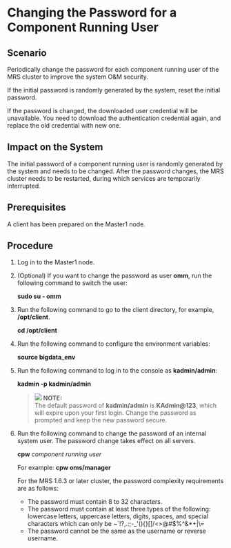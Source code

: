 # Changing the Password for a Component Running User<a name="EN-US_TOPIC_0221415059"></a>

## Scenario<a name="section4448694316200"></a>

Periodically change the password for each component running user of the MRS cluster to improve the system O&M security.

If the initial password is randomly generated by the system, reset the initial password.

If the password is changed, the downloaded user credential will be unavailable. You need to download the authentication credential again, and replace the old credential with new one.

## Impact on the System<a name="section10309800162022"></a>

The initial password of a component running user is randomly generated by the system and needs to be changed. After the password changes, the MRS cluster needs to be restarted, during which services are temporarily interrupted.

## Prerequisites<a name="section50585329162049"></a>

A client has been prepared on the Master1 node.

## Procedure<a name="section14064511163955"></a>

1.  Log in to the Master1 node.
2.  \(Optional\) If you want to change the password as user  **omm**, run the following command to switch the user:

    **sudo su - omm**

3.  Run the following command to go to the client directory, for example,  **/opt/client**.

    **cd /opt/client**

4.  Run the following command to configure the environment variables:

    **source bigdata\_env**

5.  Run the following command to log in to the console as  **kadmin/admin**:

    **kadmin -p kadmin/admin**

    >![](/images/icon-note.gif) **NOTE:**   
    >The default password of  **kadmin/admin**  is  **KAdmin@123**, which will expire upon your first login. Change the password as prompted and keep the new password secure.  

6.  Run the following command to change the password of an internal system user. The password change takes effect on all servers.

    **cpw** _component running user_

    For example:  **cpw oms/manager**

    For the MRS 1.6.3 or later cluster, the password complexity requirements are as follows:

    -   The password must contain 8 to 32 characters.
    -   The password must contain at least three types of the following: lowercase letters, uppercase letters, digits, spaces, and special characters which can only be \~\`!?,.:;-\_'\(\)\{\}\[\]/<\>@\#$%^&\*+|\\=
    -   The password cannot be the same as the username or reverse username.


